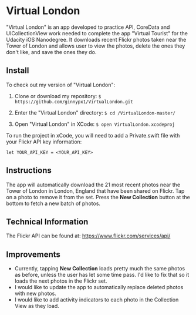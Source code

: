 # Virtual London

"Virtual London" is an app developed to practice API, CoreData and UICollectionView work needed to complete the app "Virtual Tourist" for the Udacity iOS Nanodegree. It downloads recent Flickr photos taken near the Tower of London and allows user to view the photos, delete the ones they don't like, and save the ones they do.

## Install

To check out my version of "Virtual London":

1. Clone or download my repository:
` $ https://github.com/ginnypx1/VirtualLondon.git `

2. Enter the "Virtual London" directory:
` $ cd /VirtualLondon-master/ `

3. Open "Virtual London" in XCode:
` $ open VirtualLondon.xcodeproj `

To run the project in xCode, you will need to add a Private.swift file with your Flickr API key information:

```
let YOUR_API_KEY = <YOUR_API_KEY>
```

## Instructions

The app will automatically download the 21 most recent photos near the Tower of London in London, England that have been shared on Flickr. Tap on a photo to remove it from the set. Press the **New Collection** button at the bottom to fetch a new batch of photos.

## Technical Information

The Flickr API can be found at: https://www.flickr.com/services/api/

## Improvements

- Currently, tapping **New Collection** loads pretty much the same photos as before, unless the user has let some time pass. I'd like to fix that so it loads the next photos in the Flickr set.
- I would like to update the app to automatically replace deleted photos with new photos.
- I would like to add activity indicators to each photo in the Collection View as they load.